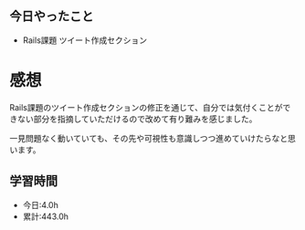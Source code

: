 ## 今日やったこと
- Rails課題 ツイート作成セクション 
 
# 感想
Rails課題のツイート作成セクションの修正を通じて、自分では気付くことができない部分を指摘していただけるので改めて有り難みを感じました。

一見問題なく動いていても、その先や可視性も意識しつつ進めていけたらなと思います。

## 学習時間
- 今日:4.0h
- 累計:443.0h
